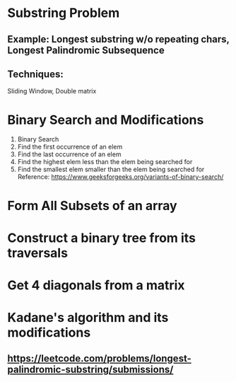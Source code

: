 # Substring Problem
## Example: Longest substring w/o repeating chars, Longest Palindromic Subsequence
## Techniques:
Sliding Window, Double matrix

# Binary Search and Modifications
1) Binary Search
2) Find the first occurrence of an elem
3) Find the last occurrence of an elem
4) Find the highest elem less than the elem being searched for
5) Find the smallest elem smaller than the elem being searched for
Reference: https://www.geeksforgeeks.org/variants-of-binary-search/

# Form All Subsets of an array

# Construct a binary tree from its traversals

# Get 4 diagonals from a matrix

# Kadane's algorithm and its modifications
## https://leetcode.com/problems/longest-palindromic-substring/submissions/
